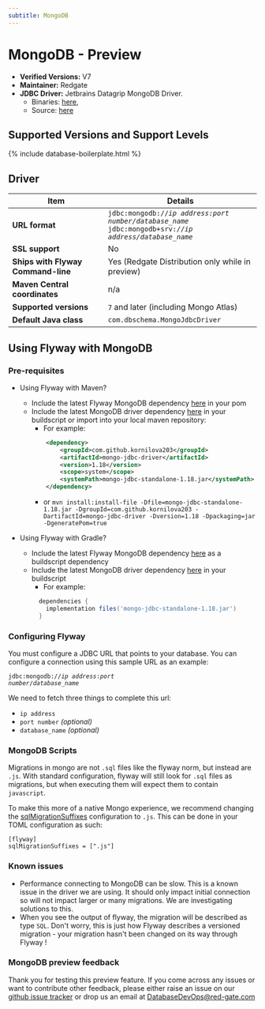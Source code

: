 ```yaml
---
subtitle: MongoDB
---
```

# MongoDB - Preview
- **Verified Versions:** V7
- **Maintainer:** Redgate
- **JDBC Driver:** Jetbrains Datagrip MongoDB Driver.
    - Binaries: [here](https://www.jetbrains.com/datagrip/jdbc-drivers/),
    - Source: [here](https://github.com/DataGrip/mongo-jdbc-driver)
  
## Supported Versions and Support Levels

{% include database-boilerplate.html %}

## Driver

| Item                               | Details                                                                                                                                 |
|------------------------------------|-----------------------------------------------------------------------------------------------------------------------------------------|
| **URL format**                     | <code>jdbc:mongodb://<i>ip address:port number/database_name</i></code> <code>jdbc:mongodb+srv://<i>ip address/database_name</i></code> |
| **SSL support**                    | No                                                                                                                                      |
| **Ships with Flyway Command-line** | Yes (Redgate Distribution only while in preview)                                                                                        |
| **Maven Central coordinates**      | n/a                                                                                                                                     |
| **Supported versions**             | `7` and later (including Mongo Atlas)                                                                                                   |
| **Default Java class**             | `com.dbschema.MongoJdbcDriver`                                                                                                          |

## Using Flyway with MongoDB

### Pre-requisites
- Using Flyway with Maven?
    - Include the latest Flyway MongoDB dependency [here](https://central.sonatype.com/artifact/org.flywaydb/flyway-database-mongodb) in your pom
  - Include the latest MongoDB driver dependency [here](https://github.com/DataGrip/mongo-jdbc-driver) in your buildscript or import into your local maven repository:
    - For example: 
    ```xml
        <dependency>
            <groupId>com.github.kornilova203</groupId>
            <artifactId>mongo-jdbc-driver</artifactId>
            <version>1.18</version>
            <scope>system</scope>
            <systemPath>mongo-jdbc-standalone-1.18.jar</systemPath>  
        </dependency>
    ```
    - or `mvn install:install-file -Dfile=mongo-jdbc-standalone-1.18.jar -DgroupId=com.github.kornilova203 -DartifactId=mongo-jdbc-driver -Dversion=1.18 -Dpackaging=jar -DgeneratePom=true`
	
- Using Flyway with Gradle?
    - Include the latest Flyway MongoDB dependency [here](https://central.sonatype.com/artifact/org.flywaydb/flyway-database-mongodb) as a buildscript dependency
	- Include the latest MongoDB driver dependency [here](https://github.com/DataGrip/mongo-jdbc-driver) in your buildscript
      - For example: 
      ```groovy
        dependencies {
          implementation files('mongo-jdbc-standalone-1.18.jar')
        }
      ```

### Configuring Flyway

You must configure a JDBC URL that points to your database. You can configure a connection using this sample URL as an example:

<code>jdbc:mongodb://<i>ip address</i>:<i>port number</i>/<i>database_name</i></code>

We need to fetch three things to complete this url:

- `ip address`
- `port number` _(optional)_
- `database_name` _(optional)_

### MongoDB Scripts

Migrations in mongo are not `.sql` files like the flyway norm, but instead are `.js`. With standard configuration, flyway will still look for `.sql` files as migrations, but when executing them will expect them to contain `javascript`.

To make this more of a native Mongo experience, we recommend changing the [sqlMigrationSuffixes](/configuration/parameters/flyway/sql-migration-suffixes) configuration to `.js`. This can be done in your TOML configuration as such:

```
[flyway]
sqlMigrationSuffixes = [".js"]
```

### Known issues

- Performance connecting to MongoDB can be slow. This is a known issue in the driver we are using. It should only impact initial connection so will not impact larger or many migrations. We are investigating solutions to this.
- When you see the output of flyway, the migration will be described as type `SQL`. Don't worry, this is just how Flyway describes a versioned migration - your migration hasn't been changed on its way through Flyway ! 

### MongoDB preview feedback

Thank you for testing this preview feature. If you come across any issues or want to contribute other feedback, please either raise an issue on our [github issue tracker](https://github.com/flyway/flyway/issues) or drop us an email at [DatabaseDevOps@red-gate.com](mailto:DatabaseDevOps@red-gate.com)
